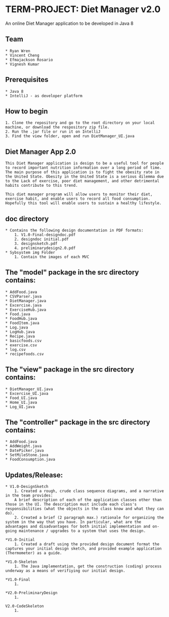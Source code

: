 # TERM-PROJECT: Diet Manager v2.0

An online Diet Manager application to be developed in Java 8 

## Team

	* Ryan Wren 
	* Vincent Cheng
	* Efmajackson Rosario
	* Vignesh Kumar


## Prerequisites

	* Java 8
	* IntelliJ - as developer platform

## How to begin

	1. Clone the repository and go to the root directory on your local machine, or download the respository zip file.
	2. Run the .jar file or run it on IntelliJ
    3. Find the view folder, open and run DietManager_UI.java

## Diet Manager App 2.0

    This Diet Manager application is design to be a useful tool for people to record important nutrition information over a long period of time. The main purpose of this application is to fight the obesity rate in the United State. Obesity in the United State is a serious dilemma due to the Lack of exercise, poor diet management, and other detrimental habits contribute to this trend.
    
    This diet manager program will allow users to monitor their diet, exercise habit, and enable users to record all food consumption. Hopefully this tool will enable users to sustain a healthy lifestyle.
    

## doc directory

	* Contains the following design documentation in PDF formats:
        1. V1.0-Final-designdoc.pdf
        2. designdoc initial.pdf
        3. designsketch.pdf
        4. preliminarydesign2.0.pdf
    * Sybsystem img Folder
        1. Contain the images of each MVC
        
## The "model" package in the src directory contains:

	* AddFood.java
	* CSVParser.java
	* DietManager.java
	* Excercise.java
    * ExerciseHub.java
    * Food.java
    * FoodHub.java
    * FoodItem.java
    * Log.java
    * LogHub.java
    * Recipe.java
    * basicfoods.csv
    * exercise.csv
    * log.csv
    * recipefoods.csv

## The "view" package in the src directory contains:

	* DietManager_UI.java
    * Excercise_UI.java
    * Food_UI.java
    * Home_UI.java
    * Log_UI.java

## The "controller" package in the src directory contains:

	* AddFood.java
	* AddWeight.java
	* DatePicker.java
	* SetMileStone.java
    * FoodConsumption.java

## Updates/Release:

    * V1.0-DesignSketch
        1. Created a rough, crude class sequence diagrams, and a narrative in the team provides:
        A brief description of each of the application classes other than those in the UI. The description must include each class's responsibilities (what the objects in the class know and what they can do).
        2. Created a brief (2 paragraph max.) rationale for organizing the system in the way that you have. In particular, what are the advantages and disadvantages for both initial implementation and on-going maintenance / upgrades to a system that uses the design.
        
    *V1.0-Initial
        1. Created a draft using the provided design document format the captures your initial design sketch, and provided example application (Thermometer) as a guide.
        
    *V1.0-Skeleton
        1. The Java implementation, get the construction (coding) process underway as a means of verifiying our initial design.
        
    *V1.0-Final
        1.
    
    *V2.0-PreliminaryDesign
        1.
    
    V2.0-CodeSkeleton
        1.
    